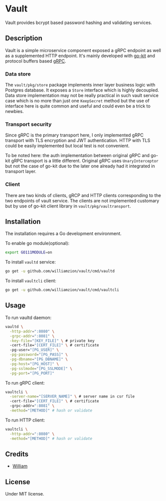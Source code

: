 # Vault

Vault provides bcrypt based password hashing and validating services.

## Description

Vault is a simple microservice component exposed a gRPC endpoint as well as a supplemented HTTP endpoint. It's mainly developed with [go-kit](https://gokit.io) and protocol buffers based [gRPC](https://grpc.io/).

### Data store

The `vault/pkg/store` package implements inner layer business logic with Postgres database. It exposes a `Store` interface which is highly decoupled. Data store implementation may not be really practical in such vault service case which is no more than just one `KeepSecret` method but the use of interface here is quite common and useful and could even be a trick to newbies.

### Transport security

Since gRPC is the primary transport here, I only implemented gRPC transport with TLS encryption and JWT authentication. HTTP with TLS could be easily implemented but local test is not convenient.

To be noted here: the auth implementation between original gRPC and go-kit gRPC transport is a little different. Original gRPC uses `UnaryInterceptor` but not the case of go-kit due to the later one already had it integrated in transport layer.

### Client

There are two kinds of clients, gRCP and HTTP clients corresponding to the two endpoints of vault service. The clients are not implemented customary but by use of go-kit client library in `vault/pkg/vaultransport`.

## Installation

The installation requires a Go development environment.

To enable go module(optional):

```bash
export GO111MODULE=on
```

To install `vaultd` service:

```bash
go get -u github.com/williamzion/vault/cmd/vaultd
```

To install `vaultcli` client:

```bash
go get -u github.com/williamzion/vault/cmd/vaultcli
```

## Usage

To run vaultd daemon:

```bash
vaultd \
  -http-addr=":8080" \
  -grpc-addr=":8081" \
  -key-file="[KEY_FILE]" \ # private key
  -cert-file="[CERT_FILE]" \ # certificate
  -pg-user="[PG_USER]" \
  -pg-password="[PG_PASS]" \
  -pg-dbname="[PG_DBNAME]" \
  -pg-host="[PG_HOST]" \
  -pg-sslmode="[PG_SSLMODE]" \
  -pg-port="[PG_PORT]"
```

To run gRPC client:

```bash
vaultcli \
  -server-name="[SERVER_NAME]" \ # server name in csr file
  -cert-file="[CERT_FILE]" \ # certificate
  -grpc-addr=":8081" \
  -method="[METHOD]" # hash or validate
```

To run HTTP client:

```bash
vaultcli \
  -http-addr=":8080" \
  -method="[METHOD]" # hash or validate
```

## Credits

- [William](https://github.com/williamzion)

## License

Under MIT license.
